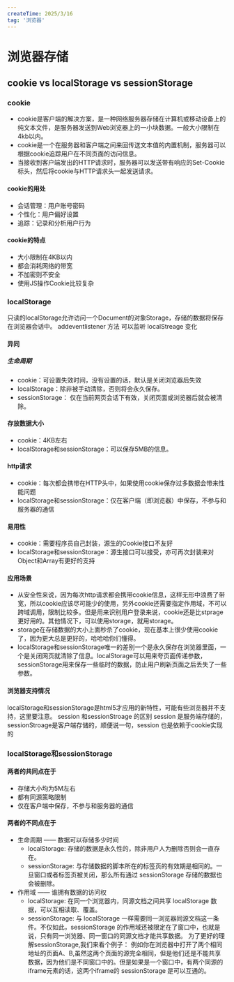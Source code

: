 ```yaml
---
createTime: 2025/3/16
tag: '浏览器'
---
```

# 浏览器存储

## cookie vs localStorage vs sessionStorage

### cookie

* cookie是客户端的解决方案，是一种网络服务器存储在计算机或移动设备上的纯文本文件，是服务器发送到Web浏览器上的一小块数据。一般大小限制在4kb以内。
* cookie是一个在服务器和客户端之间来回传送文本值的内置机制，服务器可以根据cookie追踪用户在不同页面的访问信息。
* 当接收到客户端发出的HTTP请求时，服务器可以发送带有响应的Set-Cookie标头，然后将cookie与HTTP请求头一起发送请求。

#### cookie的用处

* 会话管理：用户账号密码
* 个性化：用户偏好设置
* 追踪：记录和分析用户行为

#### cookie的特点

* 大小限制在4KB以内
* 都会消耗网络的带宽
* 不加密则不安全
* 使用JS操作Cookie比较复杂

### localStorage

只读的localStorage允许访问一个Document的对象Storage，存储的数据将保存在浏览器会话中。
addeventlistener  方法
可以监听 localStreage 变化

#### 异同

##### 生命周期

* cookie：可设置失效时间，没有设置的话，默认是关闭浏览器后失效
* localStorage：除非被手动清除，否则将会永久保存。
* sessionStorage： 仅在当前网页会话下有效，关闭页面或浏览器后就会被清除。

#### 存放数据大小

* cookie：4KB左右
* localStorage和sessionStorage：可以保存5MB的信息。

#### http请求

* cookie：每次都会携带在HTTP头中，如果使用cookie保存过多数据会带来性能问题
* localStorage和sessionStorage：仅在客户端（即浏览器）中保存，不参与和服务器的通信

#### 易用性

* cookie：需要程序员自己封装，源生的Cookie接口不友好
* localStorage和sessionStorage：源生接口可以接受，亦可再次封装来对Object和Array有更好的支持

#### 应用场景

* 从安全性来说，因为每次http请求都会携带cookie信息，这样无形中浪费了带宽，所以cookie应该尽可能少的使用，另外cookie还需要指定作用域，不可以跨域调用，限制比较多。但是用来识别用户登录来说，cookie还是比stprage更好用的。其他情况下，可以使用storage，就用storage。
* storage在存储数据的大小上面秒杀了cookie，现在基本上很少使用cookie了，因为更大总是更好的，哈哈哈你们懂得。
* localStorage和sessionStorage唯一的差别一个是永久保存在浏览器里面，一个是关闭网页就清除了信息。localStorage可以用来夸页面传递参数，sessionStorage用来保存一些临时的数据，防止用户刷新页面之后丢失了一些参数。

#### 浏览器支持情况

localStorage和sessionStorage是html5才应用的新特性，可能有些浏览器并不支持，这里要注意。
session 和sessionStroage 的区别
session 是服务端存储的，sessionStroage是客户端存储的，顺便说一句，session 也是依赖于cookie实现的

### localStorage和sessionStorage

#### 两者的共同点在于

* 存储大小均为5M左右
* 都有同源策略限制
* 仅在客户端中保存，不参与和服务器的通信

#### 两者的不同点在于

* 生命周期 —— 数据可以存储多少时间
  * localStorage: 存储的数据是永久性的，除非用户人为删除否则会一直存在。
  * sessionStorage: 与存储数据的脚本所在的标签页的有效期是相同的。一旦窗口或者标签页被关闭，那么所有通过 sessionStorage 存储的数据也会被删除。
* 作用域 —— 谁拥有数据的访问权
  * localStorage: 在同一个浏览器内，同源文档之间共享 localStorage 数据，可以互相读取、覆盖。
  * sessionStorage: 与 localStorage 一样需要同一浏览器同源文档这一条件。不仅如此，sessionStorage 的作用域还被限定在了窗口中，也就是说，只有同一浏览器、同一窗口的同源文档才能共享数据。
为了更好的理解sessionStorage,我们来看个例子：
例如你在浏览器中打开了两个相同地址的页面A、B,虽然这两个页面的源完全相同，但是他们还是不能共享数据，因为他们是不同窗口中的。但是如果是一个窗口中，有两个同源的iframe元素的话，这两个iframe的 sessionStorage 是可以互通的。
